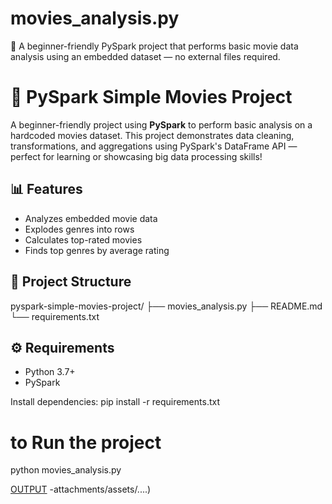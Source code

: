 # movies_analysis.py
🚀 A beginner-friendly PySpark project that performs basic movie data analysis using an embedded dataset — no external files required.

# 🎥 PySpark Simple Movies Project

A beginner-friendly project using **PySpark** to perform basic analysis on a hardcoded movies dataset. This project demonstrates data cleaning, transformations, and aggregations using PySpark's DataFrame API — perfect for learning or showcasing big data processing skills!


## 📊 Features
- Analyzes embedded movie data
- Explodes genres into rows
- Calculates top-rated movies
- Finds top genres by average rating

## 📁 Project Structure
pyspark-simple-movies-project/
├── movies_analysis.py
├── README.md
└── requirements.txt


## ⚙️ Requirements
- Python 3.7+
- PySpark

Install dependencies:
pip install -r requirements.txt

# to Run the project
python movies_analysis.py

[OUTPUT](https://github.com/user-attachments/assets/f9fd4769-882f-4c0e-972e-c17b816e3589)
-attachments/assets/....)



